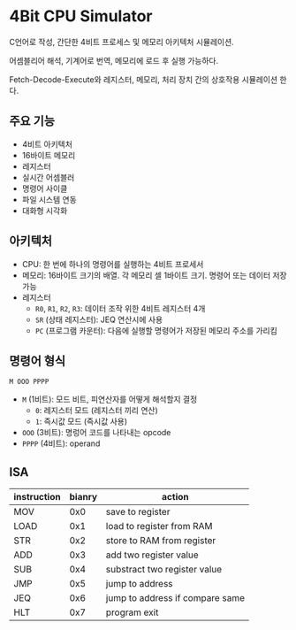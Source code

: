 # 4Bit CPU Simulator
C언어로 작성, 간단한 4비트 프로세스 및 메모리 아키텍처 시뮬레이션. 

어셈블리어 해석, 기계어로 번역, 메모리에 로드 후 실행 가능하다.

Fetch-Decode-Execute와 레지스터, 메모리, 처리 장치 간의 상호작용 시뮬레이션 한다.

## 주요 기능
+ 4비트 아키텍처
+ 16바이트 메모리
+ 레지스터
+ 실시간 어셈블러
+ 명령어 사이클
+ 파일 시스템 연동
+ 대화형 시각화

## 아키텍처
+ CPU: 한 번에 하나의 명령어를 실행하는 4비트 프로세서
+ 메모리: 16바이트 크기의 배열. 각 메모리 셀 1바이트 크기. 명령어 또는 데이터 저장 가능
+ 레지스터
  + `R0`, `R1`, `R2`, `R3`: 데이터 조작 위한 4비트 레지스터 4개
  + `SR` (상태 레지스터): JEQ 연산시에 사용
  + `PC` (프로그램 카운터): 다음에 실행할 명령어가 저장된 메모리 주소를 가리킴

## 명령어 형식
`M OOO PPPP`

+ `M` (1비트): 모드 비트, 피연산자를 어떻게 해석할지 결정
  + `0`: 레지스터 모드 (레지스터 끼리 연산)
  + `1`: 즉시값 모드 (즉시값 사용)
+ `OOO` (3비트): 명렁어 코드를 나타내는 opcode
+ `PPPP` (4비트): operand


## ISA
| instruction | bianry | action                          |
|-------------|--------|---------------------------------|
| MOV         | 0x0    | save to register                |
| LOAD        | 0x1    | load to register from RAM       |
| STR         | 0x2    | store to RAM from register      |
| ADD         | 0x3    | add two register value          |
| SUB         | 0x4    | substract two register value    |
| JMP         | 0x5    | jump to address                 |
| JEQ         | 0x6    | jump to address if compare same |
| HLT         | 0x7    | program exit                    |
